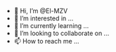 - 👋 Hi, I’m @El-MZV
- 👀 I’m interested in ...
- 🌱 I’m currently learning ...
- 💞️ I’m looking to collaborate on ...
- 📫 How to reach me ...

<!---
El-MZV/El-MZV is a ✨ special ✨ repository because its `README.md` (this file) appears on your GitHub profile.
You can click the Preview link to take a look at your changes.
--->
